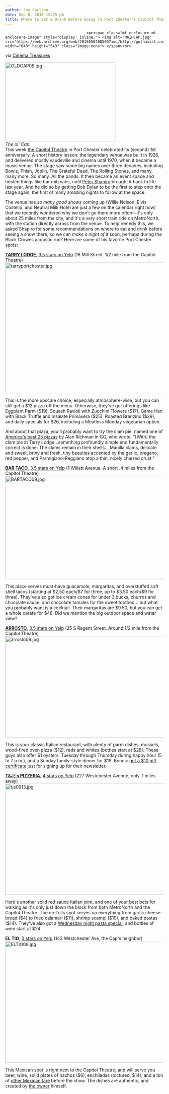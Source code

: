 ```yaml
---
author: Jen Carlson
date: Sep 6, 2013 12:25 pm
title: Where To Eat & Drink Before Going To Port Chester's Capitol Theatre
---
```


	
										<p><span class="mt-enclosure mt-enclosure-image" style="display: inline;"> <img alt="MAINCAP.jpg" src="https://web.archive.org/web/20150504005057im_/http://gothamist.com/attachments/arts_jen/MAINCAP.jpg" width="640" height="543" class="image-none"> </span><br>
<span class="photo_caption">via <a href="https://web.archive.org/web/20150504005057/http://cinematreasures.org/theaters/6780">Cinema Treasures</a></span></p>

<p><span class="mt-enclosure mt-enclosure-image" style="display: inline;"> </span></p><div class="image-right"> <img alt="OLDCAP09.jpg" src="https://web.archive.org/web/20150504005057im_/http://gothamist.com/attachments/arts_jen/OLDCAP09.jpg" width="350" height="251"> <br> <i style=" width:350px; ;display:block"> The ol&apos; Cap</i></div> This week <a href="https://web.archive.org/web/20150504005057/http://gothamist.com/tags/capitoltheatre">the Capitol Theatre</a> in Port Chester celebrated its (second) 1st anniversary. A short history lesson: the legendary venue was built in 1926, and delivered mostly vaudeville and cinema until 1970, when it became a music venue. The stage saw some big names over three decades, including Bowie, Phish, Joplin, The Grateful Dead, The Rolling Stones, and many, many more. So many. All the bands. It then became an event space and hosted things like bar mitzvahs, until <a href="https://web.archive.org/web/20150504005057/http://gothamist.com/2010/03/16/peter_shapiro_brooklyn_bowl.php">Peter Shapiro</a> brought it back to life last year. And he did so by getting Bob Dylan to be the first to step onto the stage again, the first of many amazing nights to follow at the space.<p></p>

<p>The venue has <em>so many good shows</em> coming up (Willie Nelson, Elvis Costello, and Neutral Milk Hotel are just a few on the calendar right now) that we recently wondered why we don&apos;t go there more often&#x2014;it&apos;s only about 25 miles from the city, and it&apos;s a very short train ride on MetroNorth, with the station directly across from the venue. To help remedy this, we asked Shapiro for some recommendations on where to eat and drink before seeing a show there, so we can <em>make a night of it</em> soon, perhaps during the Black Crowes acoustic run? Here are some of his favorite Port Chester spots:</p>

<p><a href="https://web.archive.org/web/20150504005057/http://www.tarrylodge.com/"><strong>TARRY LODGE</strong></a>, <a href="https://web.archive.org/web/20150504005057/http://www.yelp.com/biz/tarry-lodge-port-chester">3.5 stars on Yelp</a> (18 Mill Street. 1/2 mile from the Capitol Theatre)<br>
<span class="mt-enclosure mt-enclosure-image" style="display: inline;"> <img alt="tarryportchester.jpg" src="https://web.archive.org/web/20150504005057im_/http://gothamist.com/attachments/arts_jen/tarryportchester.jpg" width="640" height="415" class="image-none"> </span></p>

<p>This is the more upscale choice, especially atmosphere-wise, but you can still get a $12 pizza off the menu. Otherwise, they&apos;ve got offerings like Eggplant Parm ($19), Squash Ravioli with Zucchini Flowers ($17), Game Hen with Black Truffle and Insalate Primavera ($25), Roasted Branzino ($29), and daily specials for $26, including a Meatless Monday vegetarian option. </p>

<p>And about that pizza, you&apos;ll probably want to try the clam pie, named one of <a href="https://web.archive.org/web/20150504005057/http://www.gq.com/food-travel/alan-richman/200905/pizza-american-pie-25-best">America&apos;s best 25 pizzas</a> by Alan Richman in GQ, who wrote, &quot;[With] the clam pie at Tarry Lodge...something profoundly simple and fundamentally correct is done: The clams remain in their shells....Manilla clams, delicate and sweet, briny and fresh, tiny beauties accented by the garlic, oregano, red pepper, and Parmigiano-Reggiano atop a thin, nicely charred crust.&quot; </p>

<p><strong><a href="https://web.archive.org/web/20150504005057/http://www.bartaco.com/">BAR TACO</a></strong>, <a href="https://web.archive.org/web/20150504005057/http://www.yelp.com/biz/bartaco-port-chester">3.5 stars on Yelp</a> (1 Willett Avenue. A short .4 miles from the Capitol Theatre)<br>
<span class="mt-enclosure mt-enclosure-image" style="display: inline;"> <img alt="BARTACO09.jpg" src="https://web.archive.org/web/20150504005057im_/http://gothamist.com/attachments/arts_jen/BARTACO09.jpg" width="640" height="328" class="image-none"> </span></p>

<p>This place serves must-have guacamole, margaritas, and overstuffed soft shell tacos (starting at $2.50 each/$7 for three, up to $3.50 each/$9 for three). They&apos;ve also got ice cream cones for under 3 bucks, churros and chocolate sauce, and chocolate tamales for the sweet toothed... but what you probably want is a cocktail. Their margaritas are $9.50, but you can get a whole carafe for $48. Did we mention the big outdoor space and water view?</p>

<p><a href="https://web.archive.org/web/20150504005057/http://www.arrostorestaurant.com/"><strong>ARROSTO</strong></a>, <a href="https://web.archive.org/web/20150504005057/http://www.yelp.com/biz/arrosto-port-chester">3.5 stars on Yelp</a> (25 S Regent Street. Around 1/2 mile from the Capitol Theatre)<br>
<span class="mt-enclosure mt-enclosure-image" style="display: inline;"> <img alt="arrosto09.jpg" src="https://web.archive.org/web/20150504005057im_/http://gothamist.com/attachments/arts_jen/arrosto09.jpg" width="640" height="322" class="image-none"> </span></p>

<p>This is your classic Italian restaurant, with plenty of parm dishes, mussels, wood-fired oven pizza ($12), reds and whites (bottles start at $28). These guys also offer $1 oysters, Tuesday through Thursday during happy hour (5 to 7 p.m.), and a Sunday family-style dinner for $19. Bonus: <a href="https://web.archive.org/web/20150504005057/http://www.arrostorestaurant.com/email-signup.html">get a $10 gift certificate</a> just for signing up for their newsletter.</p>

<p><strong><a href="https://web.archive.org/web/20150504005057/http://www.tandjs.net/">T&amp;J;&apos;s PIZZERIA</a></strong>, <a href="https://web.archive.org/web/20150504005057/http://www.yelp.com/biz/t-and-js-pizza-and-pasta-port-chester">4 stars on Yelp</a> (227 Westchester Avenue, only .1 miles away)<br>
<span class="mt-enclosure mt-enclosure-image" style="display: inline;"> <img alt="tjs0913.jpg" src="https://web.archive.org/web/20150504005057im_/http://gothamist.com/attachments/arts_jen/tjs0913.jpg" width="640" height="353" class="image-none"> </span></p>

<p>Here&apos;s another solid red sauce Italian joint, and one of your best bets for walking as it&apos;s only just down the block from both MetroNorth and the Capitol Theatre. The no-frills spot serves up everything from garlic cheese bread ($4) to fried calamari ($11), shrimp scampi ($19), and baked pastas ($14). They&apos;ve also got a <a href="https://web.archive.org/web/20150504005057/http://www.tandjs.net/wednesday-night-pasta-menu.php">Wednesday night pasta special</a>, and bottles of wine start at $24.</p>

<p><strong>EL TIO</strong>, <a href="https://web.archive.org/web/20150504005057/http://www.yelp.com/biz/mexican-amer-el-tio-port-chester">3 stars on Yelp</a> (143 Westchester Ave, the Cap&apos;s neighbor)<br>
<span class="mt-enclosure mt-enclosure-image" style="display: inline;"> <img alt="ELTIO09.jpg" src="https://web.archive.org/web/20150504005057im_/http://gothamist.com/attachments/arts_jen/ELTIO09.jpg" width="640" height="387" class="image-none"> </span></p>

<p>This Mexican spot is right next to the Capitol Theatre, and will serve you beer, wine, solid plates of nachos ($6), enchiladas (pictured, $14), and a ton of <a href="https://web.archive.org/web/20150504005057/http://www.yelp.com/menu/mexican-amer-el-tio-port-chester">other Mexican fare</a> before the show. The dishes are authentic, and created by <a href="https://web.archive.org/web/20150504005057/http://www.eltiorestaurant.com/about.html">the owner</a> himself.</p>					
										
									
				